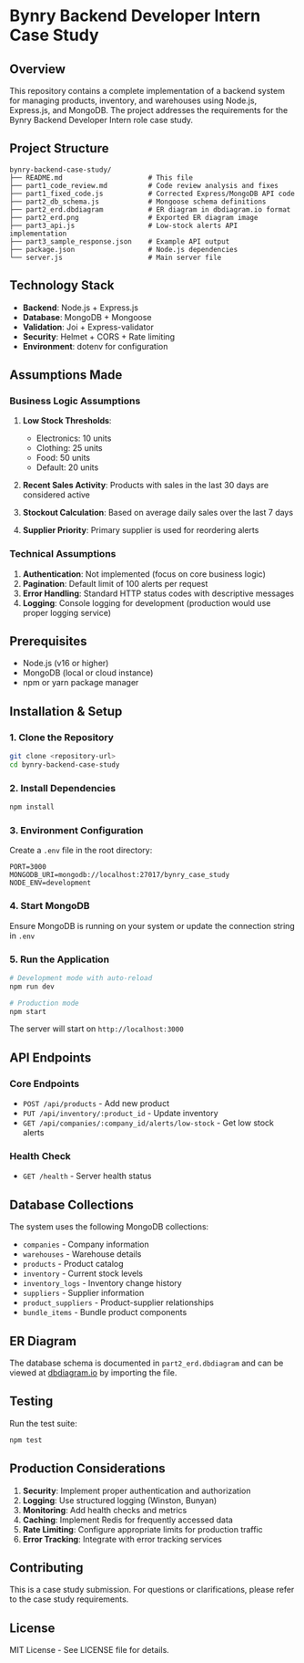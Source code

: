 # Bynry Backend Developer Intern Case Study

## Overview

This repository contains a complete implementation of a backend system for managing products, inventory, and warehouses using Node.js, Express.js, and MongoDB. The project addresses the requirements for the Bynry Backend Developer Intern role case study.

## Project Structure

```
bynry-backend-case-study/
├── README.md                     # This file
├── part1_code_review.md          # Code review analysis and fixes
├── part1_fixed_code.js           # Corrected Express/MongoDB API code
├── part2_db_schema.js            # Mongoose schema definitions
├── part2_erd.dbdiagram           # ER diagram in dbdiagram.io format
├── part2_erd.png                 # Exported ER diagram image
├── part3_api.js                  # Low-stock alerts API implementation
├── part3_sample_response.json    # Example API output
├── package.json                  # Node.js dependencies
└── server.js                     # Main server file
```

## Technology Stack

- **Backend**: Node.js + Express.js
- **Database**: MongoDB + Mongoose
- **Validation**: Joi + Express-validator
- **Security**: Helmet + CORS + Rate limiting
- **Environment**: dotenv for configuration

## Assumptions Made

### Business Logic Assumptions
1. **Low Stock Thresholds**: 
   - Electronics: 10 units
   - Clothing: 25 units
   - Food: 50 units
   - Default: 20 units

2. **Recent Sales Activity**: Products with sales in the last 30 days are considered active

3. **Stockout Calculation**: Based on average daily sales over the last 7 days

4. **Supplier Priority**: Primary supplier is used for reordering alerts

### Technical Assumptions
1. **Authentication**: Not implemented (focus on core business logic)
2. **Pagination**: Default limit of 100 alerts per request
3. **Error Handling**: Standard HTTP status codes with descriptive messages
4. **Logging**: Console logging for development (production would use proper logging service)

## Prerequisites

- Node.js (v16 or higher)
- MongoDB (local or cloud instance)
- npm or yarn package manager

## Installation & Setup

### 1. Clone the Repository
```bash
git clone <repository-url>
cd bynry-backend-case-study
```

### 2. Install Dependencies
```bash
npm install
```

### 3. Environment Configuration
Create a `.env` file in the root directory:
```env
PORT=3000
MONGODB_URI=mongodb://localhost:27017/bynry_case_study
NODE_ENV=development
```

### 4. Start MongoDB
Ensure MongoDB is running on your system or update the connection string in `.env`

### 5. Run the Application
```bash
# Development mode with auto-reload
npm run dev

# Production mode
npm start
```

The server will start on `http://localhost:3000`

## API Endpoints

### Core Endpoints
- `POST /api/products` - Add new product
- `PUT /api/inventory/:product_id` - Update inventory
- `GET /api/companies/:company_id/alerts/low-stock` - Get low stock alerts

### Health Check
- `GET /health` - Server health status

## Database Collections

The system uses the following MongoDB collections:
- `companies` - Company information
- `warehouses` - Warehouse details
- `products` - Product catalog
- `inventory` - Current stock levels
- `inventory_logs` - Inventory change history
- `suppliers` - Supplier information
- `product_suppliers` - Product-supplier relationships
- `bundle_items` - Bundle product components

## ER Diagram

The database schema is documented in `part2_erd.dbdiagram` and can be viewed at [dbdiagram.io](https://dbdiagram.io) by importing the file.

## Testing

Run the test suite:
```bash
npm test
```

## Production Considerations

1. **Security**: Implement proper authentication and authorization
2. **Logging**: Use structured logging (Winston, Bunyan)
3. **Monitoring**: Add health checks and metrics
4. **Caching**: Implement Redis for frequently accessed data
5. **Rate Limiting**: Configure appropriate limits for production traffic
6. **Error Tracking**: Integrate with error tracking services

## Contributing

This is a case study submission. For questions or clarifications, please refer to the case study requirements.

## License

MIT License - See LICENSE file for details.


